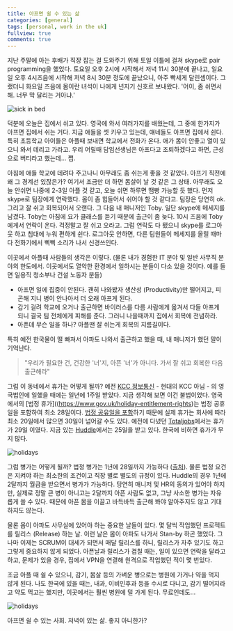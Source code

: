 ```yaml
---
title: 아프면 쉴 수 있는 삶
categories: [general]
tags: [personal, work in the uk]
fullview: true
comments: true
---
```


지난 주말에 아는 후배가 직장 잡는 걸 도와주기 위해 토일 이틀에 걸쳐 skype로 pair programming을 했었다. 토요일 오후 2시에 시작해서 저녁 11시 30분에 끝나고, 일요일 오후 4시즈음에 시작해 저녁 8시 30분 정도에 끝났으니, 아주 빡세게 달린셈이다. 그랬더니 화요일 즈음에 몸이란 녀석이 나에게 넌지기 신호르 보내왔다. '어이, 좀 쉬면서 해. 너무 막 달리는 거아냐.'

![sick in bed](https://raw.github.com/andrewchaa/andrewchaa.github.io/master/assets/media/flu.jpg)

덕분에 오늘은 집에서 쉬고 있다. 영국에 와서 여러가지를 배웠는데, 그 중에 한가지가 아프면 집에서 쉬는 거다. 지금 애들을 셋 키우고 있는데, 얘네들도 아프면 집에서 쉰다. 특히 초등학교 아이들은 아플때 보내면 학교에서 전화가 온다. 애가 몸이 안좋고 열이 있으니 와서 데리고 가라고. 우리 어릴때 담임선생님은 아프다고 조퇴하겠다고 하면, 근성으로 버티라고 했는데... 쩝.

아침에 애들 학교에 데려다 주고나니 아무래도 좀 쉬는게 좋을 것 같았다. 아프기 직전에 왜 그 경계선 있잖은가? 여기서 조금만 더 하면 몸살이 날 것 같은 그 상태. 아무래도 오늘 안쉬면 나중에 2-3일 아플 것 같고, 오늘 쉬면 하루면 땜빵 가능할 듯 했다.
먼저 skype로 팀장에게 연락했다. 몸이 좀 힘들어서 쉬어야 할 것 같다고. 팀장은 당연히 ok. 그리고 잘 쉬고 회복되어서 오랜다. 그 다음 내 매니저인 Toby. 일단 skype에 메세지를 남겼다. Toby는 아침에 요가 클래스를 듣기 때문에 출근이 좀 늦다. 10시 즈음에 Toby에게서 연락이 온다. 걱정말고 잘 쉬고 오라고. 그럼 연락도 다 됐으니 skype를 로그아웃 하고 침대에 누워 편하게 쉰다. 로그아웃 안하면, 다른 팀원들이 메세지를 올릴 때마다 전화기에서 삑삑 소리가 나서 신경쓰인다.

이곳에서 아플때 사람들의 생각은 이렇다. (물론 내가 경험한 IT 분야 및 일반 사무직 분야의 한도에서. 이곳에서도 열악한 환경에서 일하시는 분들이 다소 있을 것이다. 예를 들면 일용직 청소부나 건설 노동자 분들)

* 아프면 일에 집중이 안된다. 괜히 나와봤자 생산성 (Productivity)만 떨어지고, 피곤해 지니 병이 안나아서 더 오래 아프게 된다.
* 감기 걸려 학교에 오거나 출근하면 바이러스를 다름 사람에게 옮겨서 다들 아프게 되니 결국 팀 전체에게 피해를 준다. 그러니 나을때까지 집에서 회복에 전념하라.
* 아픈데 무슨 일을 하나? 아플땐 잘 쉬는게 회복의 지름길이다.

특히 예전 한국물이 떨 빠져서 아파도 나와서 출근하고 했을 때, 내 매니저가 했던 말이 기억난다.

> "우리가 필요한 건, 건강한 '너'지, 아픈 '너'가 아니다. 가서 잘 쉬고 회복한 다음 출근해라"


그럼 이 동네에서 휴가는 어떻게 될까? 예전 [KCC 정보통신](http://www.kcc.co.kr/) - 현대의 KCC 아님 - 의 영국법인에 일했을 때에는 일년에 1주일 받았다. 지금 생각해 보면 이건 불법이었다. 영국에서의 [법정 휴가]((https://www.gov.uk/holiday-entitlement-rights)는 법정 공휴일을 포함하여 최소 28일이다. [법정 공유일을 포함](https://www.gov.uk/bank-holidays)하기 때문에 실제 휴가는 회사에 따라 최소 20일에서 많으면 30일이 넘어갈 수도 있다. 예전에 다녔던 [Totaljobs](http://www.totaljobs.com/)에서는 휴가가 29일 이였다. 지금 있는 [Huddle](http://www.huddle.com/)에서는 25일을 받고 있다. 한국에 비하면 휴가가 무지 많다.

![holidays](https://raw.github.com/andrewchaa/andrewchaa.github.io/master/assets/img/holidays-and-holiday-pay.jpg)


그럼 병가는 어떻게 될까? 법정 병가는 1년에 28일까지 가능하다 ([출처](https://www.gov.uk/statutory-sick-pay)). 물론 법정 요건은 지켜야 하는 최소한의 조건이고 직장 별로 별도의 규정이 있다. Huddle의 경우 1년에 2달까지 월급을 받으면서 병가가 가능하다. 당연히 매니저 및 HR의 동의가 있어야 하지만, 실제로 정말 큰 병이 아니고는 2달까지 아픈 사람도 없고, 그냥 사소한 병가는 자유롭게 쓸 수 있다. 때문에 아픈 몸을 이끌고 바득바득 출근해 봐야 알아주지도 않고 기대하지도 않는다.

물론 몸이 아파도 사무실에 있어야 하는 중요한 날들이 있다. 몇 달씩 작업했던 프로젝트를 릴리스 (Release) 하는 날. 이런 날은 몸이 아파도 나가서 Stan-by 하곤 했었다. 그나마 이제는 SCRUM이 대세가 되면서 매달 릴리스를 하니, 릴리스가 자주 있기도 하고 그렇게 중요하지 않게 되었다. 아픈날과 릴리스가 겹칠 때는, 일이 있으면 연락을 달라고 하고, 문제가 있을 경우, 집에서 VPN을 연결해 원격으로 작업했던 적이 몇 번있다.

조금 아플 때 쉴 수 있으니, 감기, 몸살 등의 가벼운 병으로는 병원에 가거나 약을 먹지 않게 된다. 나도 한국에 있을 때는, 내과, 이비인후과 등을 수시로 다니고, 감기 떨어지라고 약도 먹고는 했지만, 이곳에서는 훨씬 병원에 덜 가게 된다. 무료인데도...

![holidays](https://raw.github.com/andrewchaa/andrewchaa.github.io/master/assets/img/le-meridien-lav-split.jpg)

아프면 쉴 수 있는 사회. 저녁이 있는 삶. 좋지 아니한가?


